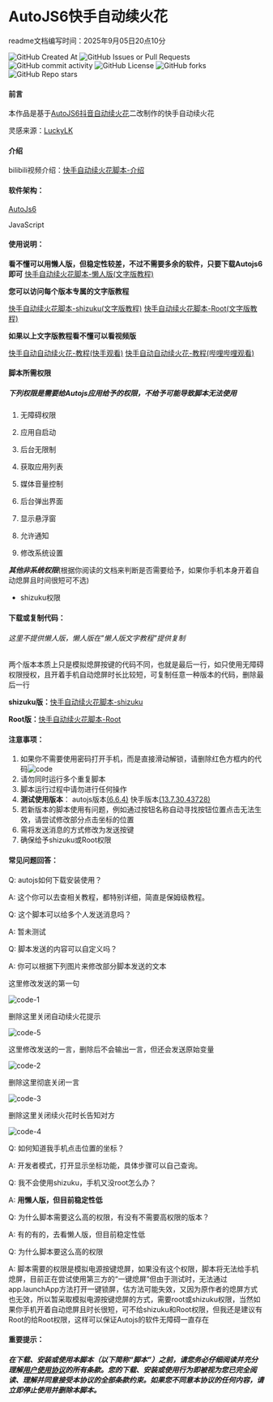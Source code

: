 # AutoJS6快手自动续火花

readme文档编写时间：2025年9月05日20点10分

![GitHub Created At](https://img.shields.io/github/created-at/coldestbow30654/automatic-spark-renewal)   ![GitHub Issues or Pull Requests](https://img.shields.io/github/issues/coldestbow30654/automatic-spark-renewal)     ![GitHub commit activity](https://img.shields.io/github/commit-activity/t/coldestbow30654/automatic-spark-renewal)    ![GitHub License](https://img.shields.io/github/license/coldestbow30654/automatic-spark-renewal)   ![GitHub forks](https://img.shields.io/github/forks/coldestbow30654/automatic-spark-renewal)    ![GitHub Repo stars](https://img.shields.io/github/stars/coldestbow30654/automatic-spark-renewal)




#### 前言

本作品是基于[AutoJS6抖音自动续火花](https://gitee.com/ewaaa/auto-js6-tiktok-auto-spark)二改制作的快手自动续火花

灵感来源：[LuckyLK](https://www.bilibili.com/video/BV1zb3xzUEXj)

#### 介绍

bilibili视频介绍：[快手自动续火花脚本-介绍](https://www.bilibili.com/video/BV11beMzNEgS)

#### 软件架构：

[AutoJs6](https://github.com/SuperMonster003/AutoJs6)

JavaScript

#### 使用说明：

**看不懂可以用懒人版，但稳定性较差，不过不需要多余的软件，只要下载Autojs6即可**
[快手自动续火花脚本-懒人版(文字版教程)](.readme/Document.md)

**您可以访问每个版本专属的文字版教程**

[快手自动续火花脚本-shizuku(文字版教程)](.readme/Document-shizuku.md)
[快手自动续火花脚本-Root(文字版教程)](.readme/Document-Root.md)   

**如果以上文字版教程看不懂可以看视频版**

[快手自动自动续火花-教程(快手观看)](https://www.kuaishou.com/short-video/3xywczexb6t35cw)
[快手自动自动续火花-教程(哔哩哔哩观看)](https://www.bilibili.com/video/BV1J5Y9zEECi/)	  

#### 脚本所需权限

##### 下列权限是需要给Autojs应用给予的权限，不给予可能导致脚本无法使用

1. 无障碍权限

2. 应用自启动

3. 后台无限制

4. 获取应用列表

5. 媒体音量控制

6. 后台弹出界面

7. 显示悬浮窗

8. 允许通知

9. 修改系统设置

***其他非系统权限***(根据你阅读的文档来判断是否需要给予，如果你手机本身开着自动熄屏且时间很短可不选)

- shizuku权限

#### 下载或复制代码：
###### 这里不提供懒人版，懒人版在"懒人版文字教程"提供复制
两个版本本质上只是模拟熄屏按键的代码不同，也就是最后一行，如只使用无障碍权限授权，且开着手机自动熄屏时长比较短，可复制任意一种版本的代码，删除最后一行

**shizuku版：**[快手自动续火花脚本-shizuku](.code/快手自动续火花脚本-shizuku.js)

**Root版：**[快手自动续火花脚本-Root](.code/快手自动续火花脚本-Root.js)

#### 注意事项：

1. 如果你不需要使用密码打开手机，而是直接滑动解锁，请删除红色方框内的代码![code](/.photo/code.png)
2. 请勿同时运行多个重复脚本
3. 脚本运行过程中请勿进行任何操作
4. **测试使用版本**： autojs版本[(6.6.4)](https://pan.huang1111.cn/s/byQ1qcY)   快手版本[(13.7.30.43728)](https://pan.huang1111.cn/s/Wz33Pf3)
5. 若新版本的脚本使用有问题，例如通过按钮名称自动寻找按钮位置点击无法生效，请尝试修改部分点击坐标的位置
6. 需将发送消息的方式修改为发送按键
7. 确保给予shizuku或Root权限

#### 常见问题回答：

Q: autojs如何下载安装使用？

A: 这个你可以去查相关教程，都特别详细，简直是保姆级教程。

Q: 这个脚本可以给多个人发送消息吗？

A: 暂未测试

Q: 脚本发送的内容可以自定义吗？

A: 你可以根据下列图片来修改部分脚本发送的文本

   这里修改发送的第一句

   ![code-1](.photo/code-1.png)

   删除这里关闭自动续火花提示

   ![code-5](.photo/code-5.png)

   这里修改发送的一言，删除后不会输出一言，但还会发送原始变量

   ![code-2](.photo/code-2.png)

   删除这里彻底关闭一言

   ![code-3](.photo/code-3.png)

   删除这里关闭续火花时长告知对方

   ![code-4](.photo/code-4.png)

Q: 如何知道我手机点击位置的坐标？

A: 开发者模式，打开显示坐标功能，具体步骤可以自己查询。

Q: 我不会使用shizuku，手机又没root怎么办？

A: **用懒人版，但目前稳定性低**

Q: 为什么脚本需要这么高的权限，有没有不需要高权限的版本？

A: 有的有的，去看懒人版，但目前稳定性低

Q: 为什么脚本要这么高的权限

A: 脚本需要的权限是模拟电源按键熄屏，如果没有这个权限，脚本将无法给手机熄屏，目前正在尝试使用第三方的“一键熄屏”但由于测试时，无法通过app.launchApp方法打开一键锁屏，估方法可能失效，又因为原作者的熄屏方式也无效，所以暂采取模拟电源按键熄屏的方式，需要root或shizuku权限，当然如果你手机开着自动熄屏且时长很短，可不给shizuku和Root权限，但我还是建议有Root的给Root权限，这样可以保证Autojs的软件无障碍一直存在

#### 重要提示：

##### 在下载、安装或使用本脚本（以下简称“脚本”）之前，请您务必仔细阅读并充分理解[用户使用协议](LICENSE.md)的所有条款。您的下载、安装或使用行为即被视为您已完全阅读、理解并同意接受本协议的全部条款约束。如果您不同意本协议的任何内容，请立即停止使用并删除本脚本。

